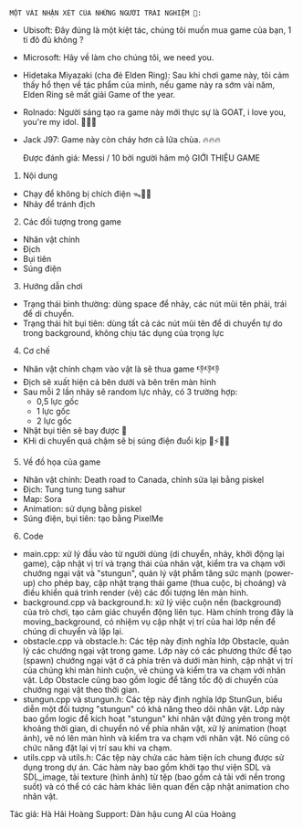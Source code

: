     MỘT VÀI NHẬN XÉT CỦA NHỮNG NGƯỜI TRẢI NGHIỆM 🐧:
- Ubisoft: Đây đúng là một kiệt tác, chúng tôi muốn mua game của bạn, 1 tỉ đô đủ không ?
- Microsoft: Hãy về làm cho chúng tôi, we need you.
- Hidetaka Miyazaki (cha đẻ Elden Ring): Sau khi chơi game này, tôi cảm thấy hổ thẹn về tác phẩm của mình, nếu game này ra sớm vài năm, Elden Ring sẽ mất giải Game of the year.
- Rolnado: Người sáng tạo ra game này mới thực sự là GOAT, i love you, you're my idol. 💋💋💋
- Jack J97: Game này còn cháy hơn cả lửa chùa. 🔥🔥🔥
    
    Được đánh giá: Messi / 10 bởi người hâm mộ
    GIỚI THIỆU GAME
1. Nội dung
- Chạy để không bị chích điện ᯓ🏃‍➡️
- Nhảy để tránh địch

2. Các đối tượng trong game
- Nhân vật chính
- Địch
- Bụi tiên
- Súng điện

3. Hướng dẫn chơi
- Trạng thái bình thường: dùng space để nhảy, các nút mũi tên phải, trái để di chuyển.
- Trạng thái hít bụi tiên: dùng tất cả các nút mũi tên để di chuyển tự do trong background, không chịu tác dụng của trọng lực

4. Cơ chế
- Nhân vật chính chạm vào vật là sẽ thua game 👎👎👎
- Địch sẽ xuất hiện cả bên dưới và bên trên màn hình 
- Sau mỗi 2 lần nhảy sẽ random lực nhảy, có 3 trường hợp:
    * 0,5 lực gốc
    *   1 lực gốc
    *   2 lực gốc
- Nhặt bụi tiên sẽ bay được 💨
- KHi di chuyển quá chậm sẽ bị súng điện đuổi kịp 🔌⚡💥😵

5. Về đồ họa của game
- Nhân vật chính: Death road to Canada, chỉnh sửa lại bằng piskel
- Địch: Tung tung tung sahur
- Map: Sora
- Animation: sử dụng bằng piskel
- Súng điện, bụi tiên: tạo bằng PixelMe

6. Code
- main.cpp:  xử lý đầu vào từ người dùng (di chuyển, nhảy, khởi động lại game), cập nhật vị trí và trạng thái của nhân vật, kiểm tra va chạm với chướng ngại vật và "stungun", quản lý vật phẩm tăng sức mạnh (power-up) cho phép bay, cập nhật trạng thái game (thua cuộc, bị choáng) và điều khiển quá trình render (vẽ) các đối tượng lên màn hình.
- background.cpp và background.h: xử lý việc cuộn nền (background) của trò chơi, tạo cảm giác chuyển động liên tục. Hàm chính trong đây là moving_background, có nhiệm vụ cập nhật vị trí của hai lớp nền để chúng di chuyển và lặp lại.
- obstacle.cpp và obstacle.h: Các tệp này định nghĩa lớp Obstacle, quản lý các chướng ngại vật trong game. Lớp này có các phương thức để tạo (spawn) chướng ngại vật ở cả phía trên và dưới màn hình, cập nhật vị trí của chúng khi màn hình cuộn, vẽ chúng và kiểm tra va chạm với nhân vật. Lớp Obstacle cũng bao gồm logic để tăng tốc độ di chuyển của chướng ngại vật theo thời gian.
- stungun.cpp và stungun.h: Các tệp này định nghĩa lớp StunGun, biểu diễn một đối tượng "stungun" có khả năng theo dõi nhân vật. Lớp này bao gồm logic để kích hoạt "stungun" khi nhân vật đứng yên trong một khoảng thời gian, di chuyển nó về phía nhân vật, xử lý animation (hoạt ảnh), vẽ nó lên màn hình và kiểm tra va chạm với nhân vật. Nó cũng có chức năng đặt lại vị trí sau khi va chạm.
- utils.cpp và utils.h: Các tệp này chứa các hàm tiện ích chung được sử dụng trong dự án. Các hàm này bao gồm khởi tạo thư viện SDL và SDL_image, tải texture (hình ảnh) từ tệp (bao gồm cả tải với nền trong suốt) và có thể có các hàm khác liên quan đến cập nhật animation cho nhân vật.


Tác giả: Hà Hải Hoàng
Support: Dàn hậu cung AI của Hoàng 